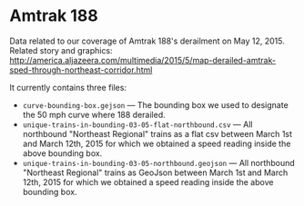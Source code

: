 Amtrak 188
===

Data related to our coverage of Amtrak 188's derailment on May 12, 2015. Related story and graphics: <http://america.aljazeera.com/multimedia/2015/5/map-derailed-amtrak-sped-through-northeast-corridor.html>

It currently contains three files:

* `curve-bounding-box.gejson` — The bounding box we used to designate the 50 mph curve where 188 derailed.
* `unique-trains-in-bounding-03-05-flat-northbound.csv` — All northbound "Northeast Regional" trains as a flat csv between March 1st and March 12th, 2015 for which we obtained a speed reading inside the above bounding box.
* `unique-trains-in-bounding-03-05-northbound.geojson` — All northbound "Northeast Regional" trains as GeoJson between March 1st and March 12th, 2015 for which we obtained a speed reading inside the above bounding box.
